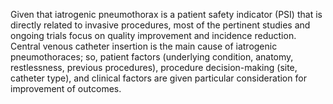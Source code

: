 Given that iatrogenic pneumothorax is a patient safety indicator (PSI) that is directly related to invasive procedures, most of the pertinent studies and ongoing trials focus on quality improvement and incidence reduction. Central venous catheter insertion is the main cause of iatrogenic pneumothoraces; so, patient factors (underlying condition, anatomy, restlessness, previous procedures), procedure decision-making (site, catheter type), and clinical factors are given particular consideration for improvement of outcomes.